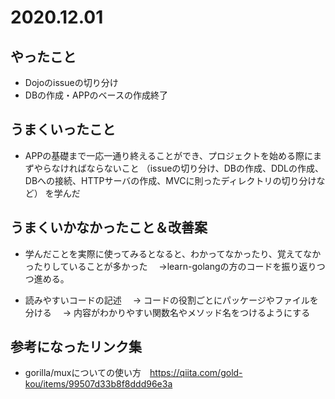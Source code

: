 # 2020.12.01

## やったこと

- Dojoのissueの切り分け
- DBの作成・APPのベースの作成終了

## うまくいったこと

- APPの基礎まで一応一通り終えることができ、プロジェクトを始める際にまずやらなければならないこと
（issueの切り分け、DBの作成、DDLの作成、DBへの接続、HTTPサーバの作成、MVCに則ったディレクトリの切り分けなど）
を学んだ

## うまくいかなかったこと＆改善案

- 学んだことを実際に使ってみるとなると、わかってなかったり、覚えてなかったりしていることが多かった
　→learn-golangの方のコードを振り返りつつ進める。

- 読みやすいコードの記述
　→ コードの役割ごとにパッケージやファイルを分ける
　→ 内容がわかりやすい関数名やメソッド名をつけるようにする

## 参考になったリンク集

- gorilla/muxについての使い方　https://qiita.com/gold-kou/items/99507d33b8f8ddd96e3a
